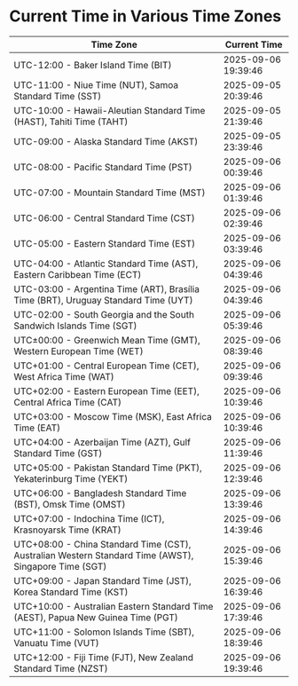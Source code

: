 # Current Time in Various Time Zones

| Time Zone | Current Time |
|-----------|--------------|
| UTC-12:00 - Baker Island Time (BIT) | 2025-09-06 19:39:46 |
| UTC-11:00 - Niue Time (NUT), Samoa Standard Time (SST) | 2025-09-05 20:39:46 |
| UTC-10:00 - Hawaii-Aleutian Standard Time (HAST), Tahiti Time (TAHT) | 2025-09-05 21:39:46 |
| UTC-09:00 - Alaska Standard Time (AKST) | 2025-09-05 23:39:46 |
| UTC-08:00 - Pacific Standard Time (PST) | 2025-09-06 00:39:46 |
| UTC-07:00 - Mountain Standard Time (MST) | 2025-09-06 01:39:46 |
| UTC-06:00 - Central Standard Time (CST) | 2025-09-06 02:39:46 |
| UTC-05:00 - Eastern Standard Time (EST) | 2025-09-06 03:39:46 |
| UTC-04:00 - Atlantic Standard Time (AST), Eastern Caribbean Time (ECT) | 2025-09-06 04:39:46 |
| UTC-03:00 - Argentina Time (ART), Brasília Time (BRT), Uruguay Standard Time (UYT) | 2025-09-06 04:39:46 |
| UTC-02:00 - South Georgia and the South Sandwich Islands Time (SGT) | 2025-09-06 05:39:46 |
| UTC±00:00 - Greenwich Mean Time (GMT), Western European Time (WET) | 2025-09-06 08:39:46 |
| UTC+01:00 - Central European Time (CET), West Africa Time (WAT) | 2025-09-06 09:39:46 |
| UTC+02:00 - Eastern European Time (EET), Central Africa Time (CAT) | 2025-09-06 10:39:46 |
| UTC+03:00 - Moscow Time (MSK), East Africa Time (EAT) | 2025-09-06 10:39:46 |
| UTC+04:00 - Azerbaijan Time (AZT), Gulf Standard Time (GST) | 2025-09-06 11:39:46 |
| UTC+05:00 - Pakistan Standard Time (PKT), Yekaterinburg Time (YEKT) | 2025-09-06 12:39:46 |
| UTC+06:00 - Bangladesh Standard Time (BST), Omsk Time (OMST) | 2025-09-06 13:39:46 |
| UTC+07:00 - Indochina Time (ICT), Krasnoyarsk Time (KRAT) | 2025-09-06 14:39:46 |
| UTC+08:00 - China Standard Time (CST), Australian Western Standard Time (AWST), Singapore Time (SGT) | 2025-09-06 15:39:46 |
| UTC+09:00 - Japan Standard Time (JST), Korea Standard Time (KST) | 2025-09-06 16:39:46 |
| UTC+10:00 - Australian Eastern Standard Time (AEST), Papua New Guinea Time (PGT) | 2025-09-06 17:39:46 |
| UTC+11:00 - Solomon Islands Time (SBT), Vanuatu Time (VUT) | 2025-09-06 18:39:46 |
| UTC+12:00 - Fiji Time (FJT), New Zealand Standard Time (NZST) | 2025-09-06 19:39:46 |
